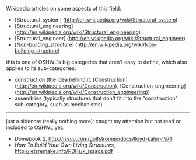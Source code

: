 Wikipedia articles on some aspects of this field:

- [Structural_system] (http://en.wikipedia.org/wiki/Structural_system)
- [Structural_engineering] (http://en.wikipedia.org/wiki/Structural_engineering)
- [Structural_engineer] (http://en.wikipedia.org/wiki/Structural_engineer)
- [Non-building_structure] (http://en.wikipedia.org/wiki/Non-building_structure)

this is one of OSHWL's big categories that aren't easy to define, which also applies to its sub-categories:

- construction (the idea behind it: [Construction] (http://en.wikipedia.org/wiki/Construction), [Construction_engineering] (http://en.wikipedia.org/wiki/Construction_engineering))
- assemblies (typically structures that don't fit into the "construction" sub-category, such as mechanisms)

*********

just a sidenote (really nothing more): caught my attention but not read or included to OSHWL yet:

- *Domebook 2*, http://issuu.com/golfstromen/docs/lloyd-kahn-1971
- *How To Build Your Own Living Structures*, http://letsremake.info/PDFs/k_isaacs.pdf
